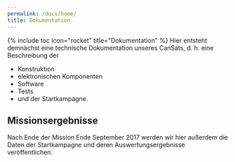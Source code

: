 ```yaml
---
permalink: /docs/home/
title: Dokumentation
---
```

{% include toc icon="rocket" title="Dokumentation" %}
Hier entsteht demnächst eine technische Dokumentation unseres CanSats, d. h. eine Beschreibung der

- Konstruktion
- elektronischen Komponenten
- Software
- Tests
- und der Startkampagne.

## Missionsergebnisse
Nach Ende der Mission Ende September 2017 werden wir hier außerdem die Daten der Startkampagne und deren Auswertungsergebnisse veröffentlichen.

